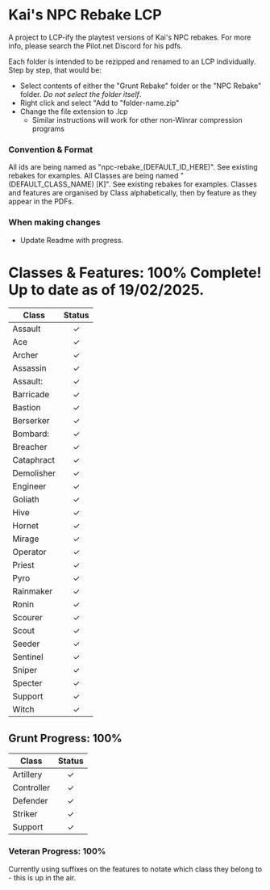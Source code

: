 # Kai's NPC Rebake LCP
A project to LCP-ify the playtest versions of Kai's NPC rebakes. For more info, please search the Pilot.net Discord for his pdfs.

Each folder is intended to be rezipped and renamed to an LCP individually. Step by step, that would be:
- Select contents of either the "Grunt Rebake" folder or the "NPC Rebake" folder. *Do not select the folder itself*.
- Right click and select "Add to "folder-name.zip"
- Change the file extension to .lcp
  - Similar instructions will work for other non-Winrar compression programs
### Convention & Format
All ids are being named as "npc-rebake_(DEFAULT_ID_HERE)". See existing rebakes for examples.
All Classes are being named "(DEFAULT_CLASS_NAME) [K]". See existing rebakes for examples.
Classes and features are organised by Class alphabetically, then by feature as they appear in the PDFs.

### When making changes
- Update Readme with progress.

# Classes & Features: 100% Complete! Up to date as of 19/02/2025.

| Class | Status |
| ------ | :------: |
Assault | ✓
Ace | ✓
Archer | ✓
Assassin | ✓
Assault: | ✓
Barricade | ✓
Bastion | ✓
Berserker | ✓
Bombard: | ✓
Breacher | ✓
Cataphract | ✓
Demolisher | ✓
Engineer | ✓
Goliath | ✓
Hive | ✓
Hornet | ✓
Mirage | ✓
Operator | ✓
Priest | ✓
Pyro | ✓
Rainmaker | ✓
Ronin | ✓
Scourer | ✓
Scout | ✓
Seeder | ✓
Sentinel | ✓
Sniper | ✓
Specter | ✓
Support | ✓
Witch | ✓
## Grunt Progress: 100%
| Class | Status |
| ------ | :------: |
Artillery | ✓
Controller | ✓
Defender | ✓
Striker | ✓
Support | ✓
### Veteran Progress: 100%
Currently using suffixes on the features to notate which class they belong to - this is up in the air.
